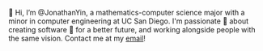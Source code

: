 👋 Hi, I’m @JonathanYin, a mathematics-computer science major with a minor in computer engineering at UC San Diego.
I'm passionate 💞 about creating software 👾 for a better future, and working alongside people with the same vision. 
Contact me at my [email](mailto:joyin@ucsd.edu)! 
<!---
JonathanYin/JonathanYin is a ✨ special ✨ repository because its `README.md` (this file) appears on your GitHub profile.
You can click the Preview link to take a look at your changes.
--->

